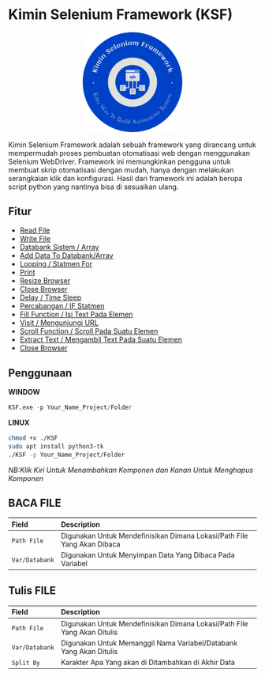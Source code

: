 # Kimin Selenium Framework (KSF)

<p align="center">
  <img width="40%" src="../foto/KSF.png"/>
</p>
     Kimin Selenium Framework adalah sebuah framework yang dirancang untuk mempermudah proses pembuatan otomatisasi web dengan menggunakan Selenium WebDriver. Framework ini memungkinkan pengguna untuk membuat skrip otomatisasi dengan mudah, hanya dengan melakukan serangkaian klik dan konfigurasi. Hasil dari framework ini adalah berupa script python yang nantinya bisa di sesuaikan ulang.

## Fitur

- [Read File](baca-file)
- [Write File](tulis-file)
- [Databank Sistem / Array]()
- [Add Data To Databank/Array]()
- [Looping / Statmen For]()
- [Print]()
- [Resize Browser]()
- [Close Browser]()
- [Delay / Time Sleep]()
- [Percabangan / IF Statmen]()
- [Fill Function / Isi Text Pada Elemen]()
- [Visit / Mengunjungi URL]()
- [Scroll Function / Scroll Pada Suatu Elemen]()
- [Extract Text / Mengambil Text Pada Suatu Elemen]()
- [Close Browser]()


## Penggunaan

**WINDOW**
```python
KSF.exe -p Your_Name_Project/Folder
```

**LINUX**
```bash
chmod +x ./KSF
sudo apt install python3-tk
./KSF -p Your_Name_Project/Folder
```

*NB:Klik Kiri Untuk Menambahkan Komponen dan Kanan Untuk Menghapus Komponen*


## BACA FILE

| Field |  Description                |
| :-------- | :------------------------- |
| `Path File` | Digunakan Untuk Mendefinisikan Dimana Lokasi/Path File Yang Akan Dibaca  |
| `Var/Databank` | Digunakan Untuk Menyimpan Data Yang Dibaca Pada Variabel  |


## Tulis FILE

| Field | Description                |
| :-------- | :------------------------- |
| `Path File` | Digunakan Untuk Mendefinisikan Dimana Lokasi/Path File Yang Akan Ditulis  |
| `Var/Databank`| Digunakan Untuk Memanggil Nama Variabel/Databank Yang Akan Ditulis |
| `Split By` | Karakter Apa Yang akan di Ditambahkan di Akhir Data |

